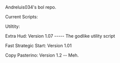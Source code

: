 Andreluis034's bol repo.

Current Scripts:

Utiltity:

Extra Hud: Version 1.07 ----- The godlike utility script

Fast Strategic Start: Version 1.01

Copy Pasterino: Version 1.2 -- Meh.
